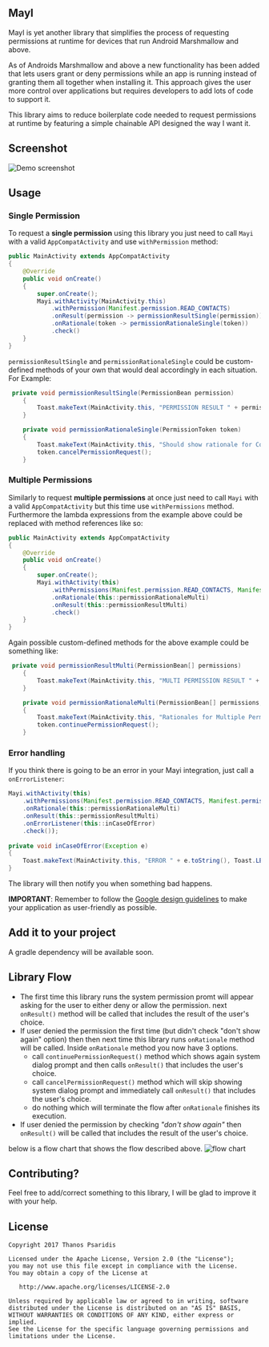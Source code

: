 MayI
-----

MayI is yet another library that simplifies the process of requesting permissions at runtime for devices that run Android Marshmallow and above.

As of Androids Marshmallow and above a new functionality has been added that lets users grant or deny permissions while an app is running instead of granting them all
together when installing it. This approach gives the user more control over applications but requires developers to add lots of code to support it.

This library aims to reduce boilerplate code needed to request permissions at runtime by featuring a simple chainable API designed the way I want it.

Screenshot
-----------

![Demo screenshot](mayi_screenshot.gif "gif demo")

Usage
-----

### Single Permission
To request a **single permission** using this library you just need to call `Mayi` with a valid `AppCompatActivity` and use `withPermission` method:

```java
public MainActivity extends AppCompatActivity 
{
	@Override 
	public void onCreate() 
	{
		super.onCreate();
		Mayi.withActivity(MainActivity.this)
            .withPermission(Manifest.permission.READ_CONTACTS)
            .onResult(permission -> permissionResultSingle(permission))
            .onRationale(token -> permissionRationaleSingle(token))
            .check()
	}
}
```

`permissionResultSingle` and `permissionRationaleSingle` could be custom-defined methods of your own that would deal accordingly in each situation. For Example:

```java
 private void permissionResultSingle(PermissionBean permission)
    {
        Toast.makeText(MainActivity.this, "PERMISSION RESULT " + permission.toString(), Toast.LENGTH_LONG).show();
    }

    private void permissionRationaleSingle(PermissionToken token)
    {
        Toast.makeText(MainActivity.this, "Should show rationale for Contacts permission", Toast.LENGTH_LONG).show();
        token.cancelPermissionRequest();
    }
```
### Multiple Permissions
Similarly to request **multiple permissions** at once just need to call `Mayi` with a valid `AppCompatActivity` but this time use `withPermissions` method. Furthermore
the lambda expressions from the example above could be replaced with method references like so:

```java
public MainActivity extends AppCompatActivity 
{
	@Override 
	public void onCreate() 
	{
		super.onCreate();
		Mayi.withActivity(this)
            .withPermissions(Manifest.permission.READ_CONTACTS, Manifest.permission.ACCESS_FINE_LOCATION)
            .onRationale(this::permissionRationaleMulti)
            .onResult(this::permissionResultMulti)
            .check()
	}
}
```
Again possible custom-defined methods for the above example could be something like:

```java
 private void permissionResultMulti(PermissionBean[] permissions)
    {
        Toast.makeText(MainActivity.this, "MULTI PERMISSION RESULT " + Arrays.deepToString(permissions), Toast.LENGTH_LONG).show();
    }

    private void permissionRationaleMulti(PermissionBean[] permissions, PermissionToken token)
    {
        Toast.makeText(MainActivity.this, "Rationales for Multiple Permissions " + Arrays.deepToString(permissions), Toast.LENGTH_LONG).show();
        token.continuePermissionRequest();
    }
```

### Error handling
If you think there is going to be an error in your Mayi integration, just call a `onErrorListener`:

```java
Mayi.withActivity(this)
    .withPermissions(Manifest.permission.READ_CONTACTS, Manifest.permission.ACCESS_FINE_LOCATION)
    .onRationale(this::permissionRationaleMulti)
    .onResult(this::permissionResultMulti)
    .onErrorListener(this::inCaseOfError)
    .check());
    
private void inCaseOfError(Exception e)
{
    Toast.makeText(MainActivity.this, "ERROR " + e.toString(), Toast.LENGTH_SHORT).show();
}
```
The library will then notify you when something bad happens.

**IMPORTANT**: Remember to follow the [Google design guidelines][1] to make your application as user-friendly as possible.


Add it to your project
----------------------
A gradle dependency will be available soon.

Library Flow
------------
* The first time this library runs the system permission promt will appear asking for the user to either deny or allow the permission.
next `onResult()` method will be called that includes the result of the user's choice.
* If user denied the permission the first time (but didn't check "don't show again" option) then then next time this library runs `onRationale` method will be called. Inside `onRationale` method
 you now have 3 options. 
    * call `continuePermissionRequest()` method which shows again system dialog prompt and then calls `onResult()` that includes the user's choice.
    * call `cancelPermissionRequest()` method which will skip showing system dialog prompt and immediately call `onResult()` that includes the user's choice.
    * do nothing which will terminate the flow after `onRationale` finishes its execution.
* If user denied the permission by checking _"don't show again"_ then `onResult()` will be called that includes the result of the user's choice.

below is a flow chart that shows the flow described above.
![flow chart](mayi_flow.png "flow")

Contributing?
--------------------------

Feel free to add/correct something to this library, I will be glad to improve it with your help.

License
-------

    Copyright 2017 Thanos Psaridis

    Licensed under the Apache License, Version 2.0 (the "License");
    you may not use this file except in compliance with the License.
    You may obtain a copy of the License at

       http://www.apache.org/licenses/LICENSE-2.0

    Unless required by applicable law or agreed to in writing, software
    distributed under the License is distributed on an "AS IS" BASIS,
    WITHOUT WARRANTIES OR CONDITIONS OF ANY KIND, either express or implied.
    See the License for the specific language governing permissions and
    limitations under the License.
    
[1]: http://www.google.es/design/spec/patterns/permissions.html

